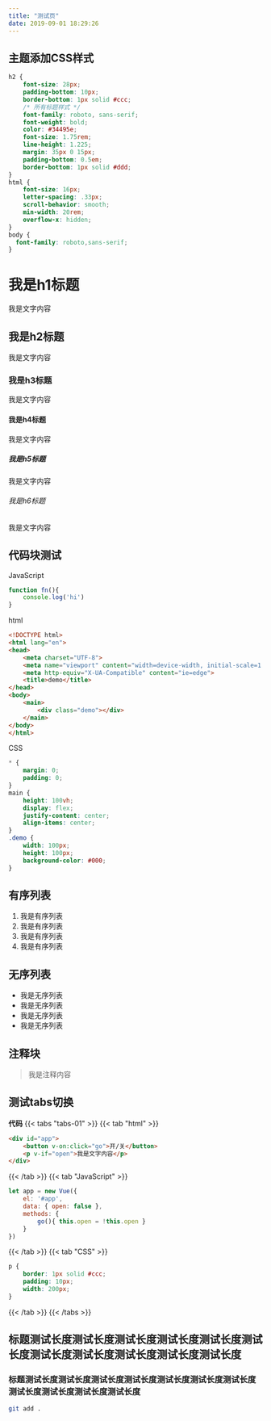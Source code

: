 ```yaml
---
title: "测试页"
date: 2019-09-01 18:29:26
---
```


## 主题添加CSS样式

```css
h2 {
    font-size: 28px;
    padding-bottom: 10px;
    border-bottom: 1px solid #ccc;
    /* 所有标题样式 */
    font-family: roboto, sans-serif;
    font-weight: bold;
    color: #34495e;
    font-size: 1.75rem;
    line-height: 1.225;
    margin: 35px 0 15px;
    padding-bottom: 0.5em;
    border-bottom: 1px solid #ddd;
}
html {
    font-size: 16px;
    letter-spacing: .33px;
    scroll-behavior: smooth;
    min-width: 20rem;
    overflow-x: hidden;
}
body {
  font-family: roboto,sans-serif;
}
```

# 我是h1标题

我是文字内容

## 我是h2标题

我是文字内容

### 我是h3标题

我是文字内容

#### 我是h4标题

我是文字内容

##### 我是h5标题

我是文字内容

###### 我是h6标题

我是文字内容

## 代码块测试

JavaScript

```js
function fn(){
	console.log('hi')
}
```

html

```html
<!DOCTYPE html>
<html lang="en">
<head>
    <meta charset="UTF-8">
    <meta name="viewport" content="width=device-width, initial-scale=1.0">
    <meta http-equiv="X-UA-Compatible" content="ie=edge">
    <title>demo</title>
</head>
<body>
    <main>
        <div class="demo"></div>
    </main>
</body>
</html>
```

CSS

```css
* {
    margin: 0;
    padding: 0;
}
main {
    height: 100vh;
    display: flex;
    justify-content: center;
    align-items: center;
}
.demo {
    width: 100px;
    height: 100px;
    background-color: #000;
}
```

## 有序列表

1. 我是有序列表
2. 我是有序列表
3. 我是有序列表
4. 我是有序列表

## 无序列表

- 我是无序列表
- 我是无序列表
- 我是无序列表
- 我是无序列表

## 注释块

> 我是注释内容

## 测试tabs切换

**代码**
{{< tabs "tabs-01" >}}
{{< tab "html" >}}

```html
<div id="app">
    <button v-on:click="go">开/关</button>
    <p v-if="open">我是文字内容</p>
</div>
```
 {{< /tab >}}
{{< tab "JavaScript" >}} 
```javascript
let app = new Vue({
    el: '#app',
    data: { open: false },
    methods: {
        go(){ this.open = !this.open }
    }
})
```
{{< /tab >}}
{{< tab "CSS" >}}
```css
p { 
    border: 1px solid #ccc; 
    padding: 10px; 
    width: 200px;
}
```
{{< /tab >}}
{{< /tabs >}}

## 标题测试长度测试长度测试长度测试长度测试长度测试长度测试长度测试长度测试长度测试长度测试长度

### 标题测试长度测试长度测试长度测试长度测试长度测试长度测试长度测试长度测试长度测试长度测试长度

```sh
git add .
```

